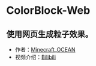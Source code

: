 # ColorBlock-Web
## 使用网页生成粒子效果。
- 作者：[Minecraft_OCEAN](https://b23.tv/QB9c4KT)
- 视频介绍：[Bilibili ](https://b23.tv/go8sHYd)
